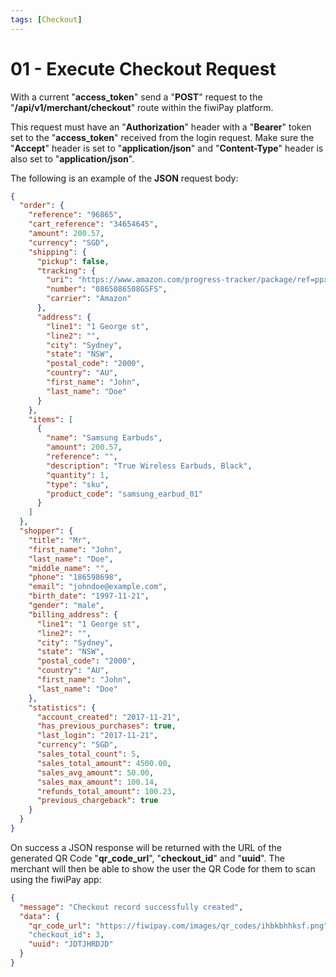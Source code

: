 ```yaml
---
tags: [Checkout]
---
```


# 01 - Execute Checkout Request

With a current "**access_token**" send a "**POST**" request to the "**/api/v1/merchant/checkout**" route within the fiwiPay platform.

This request must have an "**Authorization**" header with a "**Bearer**" token set to the "**access_token**" received from the login request. Make sure the "**Accept**" header is set to "**application/json**" and "**Content-Type**" header is also set to "**application/json**".

The following is an example of the **JSON** request body:

```json
{
  "order": {
    "reference": "96865",
    "cart_reference": "34654645",
    "amount": 200.57,
    "currency": "SGD",
    "shipping": {
      "pickup": false,
      "tracking": {
        "uri": "https://www.amazon.com/progress-tracker/package/ref=ppx_yo_dt_b_track00",
        "number": "0865086508GSFS",
        "carrier": "Amazon"
      },
      "address": {
        "line1": "1 George st",
        "line2": "",
        "city": "Sydney",
        "state": "NSW",
        "postal_code": "2000",
        "country": "AU",
        "first_name": "John",
        "last_name": "Doe"
      }
    },
    "items": [
      {
        "name": "Samsung Earbuds",
        "amount": 200.57,
        "reference": "",
        "description": "True Wireless Earbuds, Black",
        "quantity": 1,
        "type": "sku",
        "product_code": "samsung_earbud_01"
      }
    ]
  },
  "shopper": {
    "title": "Mr",
    "first_name": "John",
    "last_name": "Doe",
    "middle_name": "",
    "phone": "186598698",
    "email": "johndoe@example.com",
    "birth_date": "1997-11-21",
    "gender": "male",
    "billing_address": {
      "line1": "1 George st",
      "line2": "",
      "city": "Sydney",
      "state": "NSW",
      "postal_code": "2000",
      "country": "AU",
      "first_name": "John",
      "last_name": "Doe"
    },
    "statistics": {
      "account_created": "2017-11-21",
      "has_previous_purchases": true,
      "last_login": "2017-11-21",
      "currency": "SGD",
      "sales_total_count": 5,
      "sales_total_amount": 4500.00,
      "sales_avg_amount": 50.00,
      "sales_max_amount": 100.14,
      "refunds_total_amount": 100.23,
      "previous_chargeback": true
    }
  }
}
```

On success a JSON response will be returned with the URL of the generated QR Code "**qr_code_url**", "**checkout_id**" and "**uuid**". The merchant will then be able to show the user the QR Code for them to scan using the fiwiPay app:

```json
{
  "message": "Checkout record successfully created",
  "data": {
    "qr_code_url": "https://fiwipay.com/images/qr_codes/ihbkbhhksf.png"
    "checkout_id": 3,
    "uuid": "JDTJHRDJD"
  }
}
```

